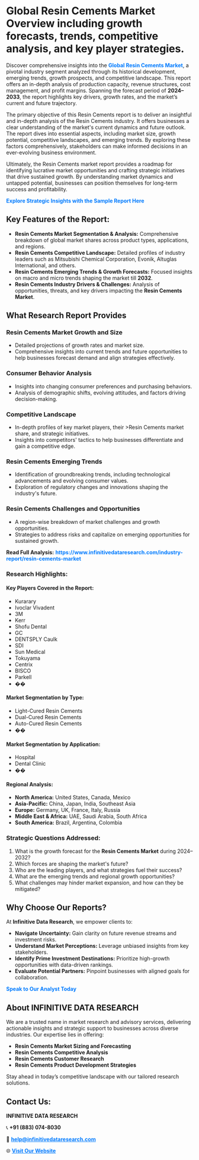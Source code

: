 <h1>Global Resin Cements Market Overview including growth forecasts, trends, competitive analysis, and key player strategies.</h1>
<p>
Discover comprehensive insights into the 
<a href="https://www.infinitivedataresearch.com/industry-report/resin-cements-market" rel="dofollow" style="color: #007BFF; text-decoration: none;"><strong>Global Resin Cements Market</strong></a>, a pivotal industry segment analyzed through its historical development, emerging trends, growth prospects, and competitive landscape. This report offers an in-depth analysis of production capacity, revenue structures, cost management, and profit margins. Spanning the forecast period of <strong>2024–2033</strong>, the report highlights key drivers, growth rates, and the market’s current and future trajectory.
</p>
<p>
The primary objective of this Resin Cements report is to deliver an insightful and in-depth analysis of the Resin Cements industry. It offers businesses a clear understanding of the market's current dynamics and future outlook. The report dives into essential aspects, including market size, growth potential, competitive landscapes, and emerging trends. By exploring these factors comprehensively, stakeholders can make informed decisions in an ever-evolving business environment.
</p>
<p>
Ultimately, the Resin Cements market report provides a roadmap for identifying lucrative market opportunities and crafting strategic initiatives that drive sustained growth. By understanding market dynamics and untapped potential, businesses can position themselves for long-term success and profitability.
</p>
<p>
<a href="https://www.infinitivedataresearch.com/request-sample/reportId=108678" style="color: #007BFF; text-decoration: none;"><strong>Explore Strategic Insights with the Sample Report Here</strong></a>
</p>

<h2>Key Features of the Report:</h2>
<ul>
<li><strong>Resin Cements Market Segmentation & Analysis:</strong> Comprehensive breakdown of global market shares across product types, applications, and regions.</li>
<li><strong>Resin Cements Competitive Landscape:</strong> Detailed profiles of industry leaders such as Mitsubishi Chemical Corporation, Evonik, Altuglas International, and others.</li>
<li><strong>Resin Cements Emerging Trends & Growth Forecasts:</strong> Focused insights on macro and micro trends shaping the market till <strong>2032</strong>.</li>
<li><strong>Resin Cements Industry Drivers & Challenges:</strong> Analysis of opportunities, threats, and key drivers impacting the <strong>Resin Cements Market</strong>.</li>
</ul>

<h2>What Research Report Provides</h2>
<h3>Resin Cements Market Growth and Size</h3>
<ul>
<li>Detailed projections of growth rates and market size.</li>
<li>Comprehensive insights into current trends and future opportunities to help businesses forecast demand and align strategies effectively.</li>
</ul>

<h3>Consumer Behavior Analysis</h3>
<ul>
<li>Insights into changing consumer preferences and purchasing behaviors.</li>
<li>Analysis of demographic shifts, evolving attitudes, and factors driving decision-making.</li>
</ul>

<h3>Competitive Landscape</h3>
<ul>
<li>In-depth profiles of key market players, their >Resin Cements market share, and strategic initiatives.</li>
<li>Insights into competitors' tactics to help businesses differentiate and gain a competitive edge.</li>
</ul>

<h3>Resin Cements Emerging Trends</h3>
<ul>
<li>Identification of groundbreaking trends, including technological advancements and evolving consumer values.</li>
<li>Exploration of regulatory changes and innovations shaping the industry's future.</li>
</ul>

<h3>Resin Cements Challenges and Opportunities</h3>
<ul>
<li>A region-wise breakdown of market challenges and growth opportunities.</li>
<li>Strategies to address risks and capitalize on emerging opportunities for sustained growth.</li>
</ul>
<p><strong>Read Full Analysis:</strong> <a href="https://www.infinitivedataresearch.com/industry-report/resin-cements-market" rel="dofollow" style="color: #007BFF; text-decoration: none;"><strong>https://www.infinitivedataresearch.com/industry-report/resin-cements-market</strong></a></p>
<h3>Research Highlights:</h3>
<h4>Key Players Covered in the Report:</h4>
<ul><li>Kurarary</li><li>Ivoclar Vivadent</li><li>3M</li><li>Kerr</li><li>Shofu Dental</li><li>GC</li><li>DENTSPLY Caulk</li><li>SDI</li><li>Sun Medical</li><li>Tokuyama</li><li>Centrix</li><li>BISCO</li><li>Parkell</li><li>��</li></ul>
<h4>Market Segmentation by Type:</h4>
<ul><li>Light-Cured Resin Cements</li><li>Dual-Cured Resin Cements</li><li>Auto-Cured Resin Cements</li><li>��</li></ul>
<h4>Market Segmentation by Application:</h4>
<ul><li>Hospital</li><li>Dental Clinic</li><li>��</li></ul>

<h4>Regional Analysis:</h4>
<ul>
<li><strong>North America:</strong> United States, Canada, Mexico</li>
<li><strong>Asia-Pacific:</strong> China, Japan, India, Southeast Asia</li>
<li><strong>Europe:</strong> Germany, UK, France, Italy, Russia</li>
<li><strong>Middle East & Africa:</strong> UAE, Saudi Arabia, South Africa</li>
<li><strong>South America:</strong> Brazil, Argentina, Colombia</li>
</ul>

<h3>Strategic Questions Addressed:</h3>
<ol>
<li>What is the growth forecast for the <strong>Resin Cements Market</strong> during 2024–2032?</li>
<li>Which forces are shaping the market's future?</li>
<li>Who are the leading players, and what strategies fuel their success?</li>
<li>What are the emerging trends and regional growth opportunities?</li>
<li>What challenges may hinder market expansion, and how can they be mitigated?</li>
</ol>

<h2>Why Choose Our Reports?</h2>
<p>At <strong>Infinitive Data Research</strong>, we empower clients to:</p>
<ul>
<li><strong>Navigate Uncertainty:</strong> Gain clarity on future revenue streams and investment risks.</li>
<li><strong>Understand Market Perceptions:</strong> Leverage unbiased insights from key stakeholders.</li>
<li><strong>Identify Prime Investment Destinations:</strong> Prioritize high-growth opportunities with data-driven rankings.</li>
<li><strong>Evaluate Potential Partners:</strong> Pinpoint businesses with aligned goals for collaboration.</li>
</ul>
<p><a href="https://www.infinitivedataresearch.com/industry-report/resin-cements-market" rel="dofollow" style="color: #007BFF; text-decoration: none;"><strong>Speak to Our Analyst Today</strong></a></p>

<h2>About INFINITIVE DATA RESEARCH</h2>
<p>We are a trusted name in market research and advisory services, delivering actionable insights and strategic support to businesses across diverse industries. Our expertise lies in offering:</p>
<ul>
<li><strong>Resin Cements Market Sizing and Forecasting</strong></li>
<li><strong>Resin Cements Competitive Analysis</strong></li>
<li><strong>Resin Cements Customer Research</strong></li>
<li><strong>Resin Cements Product Development Strategies</strong></li>
</ul>
<p>Stay ahead in today’s competitive landscape with our tailored research solutions.</p>

<h2>Contact Us:</h2>
<p><strong>INFINITIVE DATA RESEARCH</strong></p>
<p>📞 <strong>+91 (883) 074-8030</strong></p>
<p>📧 <strong><a href="mailto:help@infinitivedataresearch.com" style="color: #007BFF;">help@infinitivedataresearch.com</a></strong></p>
<p>🌐 <strong><a href="https://www.infinitivedataresearch.com" rel="dofollow" style="color: #007BFF;">Visit Our Website</a></strong></p>